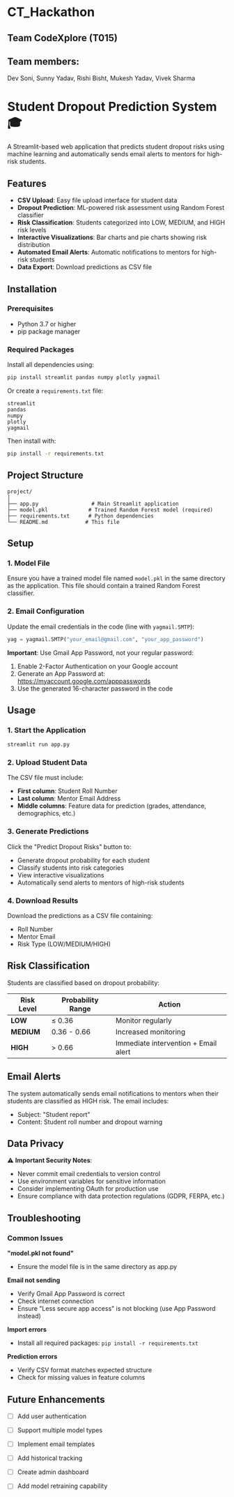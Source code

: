 # CT_Hackathon
## Team CodeXplore (T015)
## Team members:
Dev Soni,
Sunny Yadav,
Rishi Bisht,
Mukesh Yadav,
Vivek Sharma

# Student Dropout Prediction System 🎓

A Streamlit-based web application that predicts student dropout risks using machine learning and automatically sends email alerts to mentors for high-risk students.

## Features

- **CSV Upload**: Easy file upload interface for student data
- **Dropout Prediction**: ML-powered risk assessment using Random Forest classifier
- **Risk Classification**: Students categorized into LOW, MEDIUM, and HIGH risk levels
- **Interactive Visualizations**: Bar charts and pie charts showing risk distribution
- **Automated Email Alerts**: Automatic notifications to mentors for high-risk students
- **Data Export**: Download predictions as CSV file

## Installation

### Prerequisites

- Python 3.7 or higher
- pip package manager

### Required Packages

Install all dependencies using:

```bash
pip install streamlit pandas numpy plotly yagmail
```

Or create a `requirements.txt` file:

```
streamlit
pandas
numpy
plotly
yagmail
```

Then install with:

```bash
pip install -r requirements.txt
```

## Project Structure

```
project/
│
├── app.py                 # Main Streamlit application
├── model.pkl             # Trained Random Forest model (required)
├── requirements.txt      # Python dependencies
└── README.md            # This file
```

## Setup

### 1. Model File

Ensure you have a trained model file named `model.pkl` in the same directory as the application. This file should contain a trained Random Forest classifier.

### 2. Email Configuration

Update the email credentials in the code (line with `yagmail.SMTP`):

```python
yag = yagmail.SMTP("your_email@gmail.com", "your_app_password")
```

**Important**: Use Gmail App Password, not your regular password:
1. Enable 2-Factor Authentication on your Google account
2. Generate an App Password at: https://myaccount.google.com/apppasswords
3. Use the generated 16-character password in the code

## Usage

### 1. Start the Application

```bash
streamlit run app.py
```

### 2. Upload Student Data

The CSV file must include:
- **First column**: Student Roll Number
- **Last column**: Mentor Email Address
- **Middle columns**: Feature data for prediction (grades, attendance, demographics, etc.)

### 3. Generate Predictions

Click the "Predict Dropout Risks" button to:
- Generate dropout probability for each student
- Classify students into risk categories
- View interactive visualizations
- Automatically send alerts to mentors of high-risk students

### 4. Download Results

Download the predictions as a CSV file containing:
- Roll Number
- Mentor Email
- Risk Type (LOW/MEDIUM/HIGH)

## Risk Classification

Students are classified based on dropout probability:

| Risk Level | Probability Range | Action |
|------------|------------------|---------|
| **LOW** | ≤ 0.36 | Monitor regularly |
| **MEDIUM** | 0.36 - 0.66 | Increased monitoring |
| **HIGH** | > 0.66 | Immediate intervention + Email alert |

## Email Alerts

The system automatically sends email notifications to mentors when their students are classified as HIGH risk. The email includes:
- Subject: "Student report"
- Content: Student roll number and dropout warning

## Data Privacy

⚠️ **Important Security Notes**:
- Never commit email credentials to version control
- Use environment variables for sensitive information
- Consider implementing OAuth for production use
- Ensure compliance with data protection regulations (GDPR, FERPA, etc.)

## Troubleshooting

### Common Issues

**"model.pkl not found"**
- Ensure the model file is in the same directory as app.py

**Email not sending**
- Verify Gmail App Password is correct
- Check internet connection
- Ensure "Less secure app access" is not blocking (use App Password instead)

**Import errors**
- Install all required packages: `pip install -r requirements.txt`

**Prediction errors**
- Verify CSV format matches expected structure
- Check for missing values in feature columns

## Future Enhancements

- [ ] Add user authentication
- [ ] Support multiple model types
- [ ] Implement email templates
- [ ] Add historical tracking
- [ ] Create admin dashboard
- [ ] Add model retraining capability





